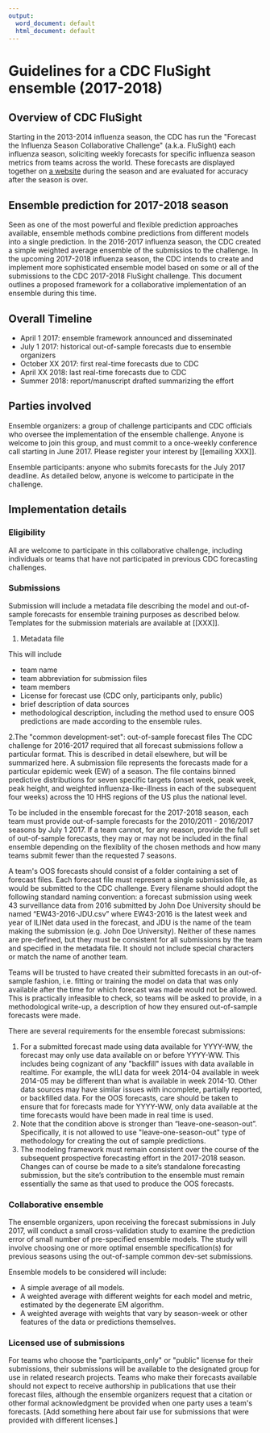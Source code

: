```yaml
---
output:
  word_document: default
  html_document: default
---
```

# Guidelines for a CDC FluSight ensemble (2017-2018)

## Overview of CDC FluSight
Starting in the 2013-2014 influenza season, the CDC has run the "Forecast the Influenza Season Collaborative Challenge" (a.k.a. FluSight) each influenza season, soliciting weekly forecasts for specific influenza season metrics from teams across the world. These forecasts are displayed together on [a website](https://predict.phiresearchlab.org/post/57f3f440123b0f563ece2576) during the season and are evaluated for accuracy after the season is over. 

## Ensemble prediction for 2017-2018 season
Seen as one of the most powerful and flexible prediction approaches available, ensemble methods combine predictions from different models into a single prediction. In the 2016-2017 influenza season, the CDC created a simple weighted average ensemble of the submissios to the challenge. In the upcoming 2017-2018 influenza season, the CDC intends to create and implement more sophisticated ensemble model based on some or all of the submissions to the CDC 2017-2018 FluSight challenge. This document outlines a proposed framework for a collaborative implementation of an ensemble during this time.

## Overall Timeline

 - April 1 2017: ensemble framework announced and disseminated
 - July 1 2017: historical out-of-sample forecasts due to ensemble organizers
 - October XX 2017: first real-time forecasts due to CDC
 - April XX 2018: last real-time forecasts due to CDC
 - Summer 2018: report/manuscript drafted summarizing the effort

## Parties involved

Ensemble organizers: a group of challenge participants and CDC officials who oversee the implementation of the ensemble challenge. Anyone is welcome to join this group, and must commit to a once-weekly conference call starting in June 2017. Please register your interest by [[emailing XXX]].

Ensemble participants: anyone who submits forecasts for the July 2017 deadline. As detailed below, anyone is welcome to participate in the challenge.

## Implementation details

### Eligibility
All are welcome to participate in this collaborative challenge, including individuals or teams that have not participated in previous CDC forecasting challenges.

### Submissions

Submission will include a metadata file describing the model and out-of-sample forecasts for ensemble training purposes as described below. Templates for the submission materials are available at [[XXX]].

 1. Metadata file
 
This will include

 - team name
 - team abbreviation for submission files
 - team members
 - License for forecast use (CDC only, participants only, public)
 - brief description of data sources
 - methodological description, including the method used to ensure OOS predictions are made according to the ensemble rules.
 
 2.The "common development-set": out-of-sample forecast files
The CDC challenge for 2016-2017 required that all forecast submissions follow a particular format. This is described in detail elsewhere, but will be summarized here. A submission file represents the forecasts made for a particular epidemic week (EW) of a season. The file contains binned predictive distributions for seven specific targets (onset week, peak week, peak height, and weighted influenza-like-illness in each of the subsequent four weeks) across the 10 HHS regions of the US plus the national level.

To be included in the ensemble forecast for the 2017-2018 season, each team must provide out-of-sample forecasts for the 2010/2011 - 2016/2017 seasons by July 1 2017. If a team cannot, for any reason, provide the full set of out-of-sample forecasts, they may or may not be included in the final ensemble depending on the flexiblity of the chosen methods and how many teams submit fewer than the requested 7 seasons.  

A team's OOS forecasts should consist of a folder containing a set of forecast files. Each forecast file must represent a single submission file, as would be submitted to the CDC challenge. Every filename should adopt the following standard naming convention: a forecast submission using week 43 surveillance data from 2016 submitted by John Doe University should be named “EW43-2016-JDU.csv” where EW43-2016 is the latest week and year of ILINet data used in the forecast, and JDU is the name of the team making the submission (e.g. John Doe University). Neither of these names are pre-defined, but they must be consistent for all submissions by the team and specified in the metadata file. It should not include special characters or match the name of another team.

Teams will be trusted to have created their submitted forecasts in an  out-of-sample fashion, i.e. fitting or training the model on data that was only available after the time for which forecast was made would not be allowed. This is practically infeasible to check, so teams will be asked to provide, in a methodological write-up, a description of how they ensured out-of-sample forecasts were made. 

There are several requirements for the ensemble forecast submissions:
 
 1. For a submitted forecast made using data available for YYYY-WW, the forecast may only use data available on or before YYYY-WW. This includes being cognizant of any "backfill" issues with data available in realtime. For example, the wILI data for week 2014-04 available in week 2014-05 may be different than what is available in week 2014-10. Other data sources may have similar issues with incomplete, partially reported, or backfilled data. For the OOS forecasts, care should be taken to ensure that for forecasts made for YYYY-WW, only data available at the time forecasts would have been made in real time is used.
 2. Note that the condition above is stronger than “leave-one-season-out”.  Specifically, it is not allowed to use "leave-one-season-out" type of methodology for creating the out of sample predictions.
 3. The modeling framework must remain consistent over the course of the subsequent prospective forecasting effort in the 2017-2018 season.  Changes can of course be made to a site’s standalone forecasting submission, but the site’s contribution to the ensemble must remain essentially the same as that used to produce the OOS forecasts.

### Collaborative ensemble
The ensemble organizers, upon receiving the forecast submissions in July 2017, will conduct a small cross-validation study to examine the prediction error of small number of pre-specified ensemble models. The study will involve choosing one or more optimal ensemble specification(s) for previous seasons using the out-of-sample common dev-set submissions.

Ensemble models to be considered will include:

 - A simple average of all models.
 - A weighted average with different weights for each model and metric, estimated by the degenerate EM algorithm.
 - A weighted average with weights that vary by season-week or other features of the data or predictions themselves.

### Licensed use of submissions

For teams who choose the "participants_only" or "public" license for their submissions, their submissions will be available to the designated group for use in related research projects. Teams who make their forecasts available should not expect to receive authorship in publications that use their forecast files, although the ensemble organizers request that a citation or other formal acknowledgment be provided when one party uses a team's forecasts.
[Add something here about fair use for submissions that were provided with different licenses.]
